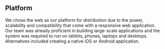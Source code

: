 ## Platform

We chose the web as our platform for distribution due to the power, scalability and compatibility that come with a responsive web application. Our team was already proficient in building large-scale applications and the system was required to run on tablets, phones, laptops and desktops. Alternatives included creating a native iOS or Android application.